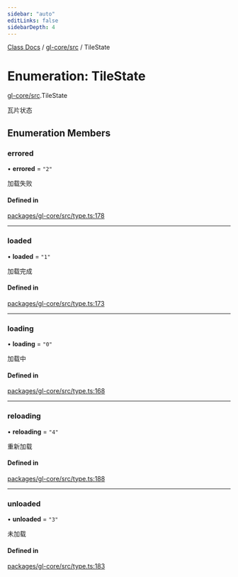 ```yaml
---
sidebar: "auto"
editLinks: false
sidebarDepth: 4
---
```


[Class Docs](../index.md) / [gl-core/src](../modules/gl_core_src.md) / TileState

# Enumeration: TileState

[gl-core/src](../modules/gl_core_src.md).TileState

瓦片状态

## Enumeration Members

### errored

• **errored** = ``"2"``

加载失败

#### Defined in

[packages/gl-core/src/type.ts:178](https://github.com/sakitam-fdd/wind-layer/blob/fa9bdd2/packages/gl-core/src/type.ts#L178)

___

### loaded

• **loaded** = ``"1"``

加载完成

#### Defined in

[packages/gl-core/src/type.ts:173](https://github.com/sakitam-fdd/wind-layer/blob/fa9bdd2/packages/gl-core/src/type.ts#L173)

___

### loading

• **loading** = ``"0"``

加载中

#### Defined in

[packages/gl-core/src/type.ts:168](https://github.com/sakitam-fdd/wind-layer/blob/fa9bdd2/packages/gl-core/src/type.ts#L168)

___

### reloading

• **reloading** = ``"4"``

重新加载

#### Defined in

[packages/gl-core/src/type.ts:188](https://github.com/sakitam-fdd/wind-layer/blob/fa9bdd2/packages/gl-core/src/type.ts#L188)

___

### unloaded

• **unloaded** = ``"3"``

未加载

#### Defined in

[packages/gl-core/src/type.ts:183](https://github.com/sakitam-fdd/wind-layer/blob/fa9bdd2/packages/gl-core/src/type.ts#L183)
